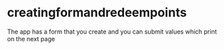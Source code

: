 # creatingformandredeempoints
The app has a form that you create and you can submit values which print on the next page
